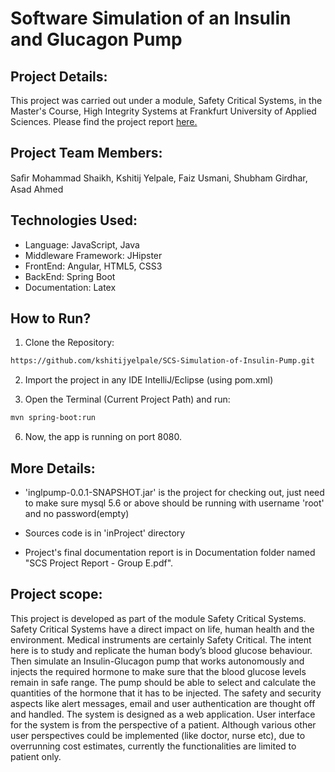 # Software Simulation of an Insulin and Glucagon Pump

## Project Details:
This project was carried out under a module, Safety Critical Systems, in the Master's Course, High Integrity Systems at Frankfurt University of Applied Sciences. Please find the project report [here.](Documentation/SCS%20Project%20Report%20-%20Group%20E.pdf)

## Project Team Members: 
Saﬁr Mohammad Shaikh, Kshitij Yelpale, Faiz Usmani, Shubham Girdhar, Asad Ahmed

## Technologies Used:
* Language: JavaScript, Java
* Middleware Framework: JHipster
* FrontEnd: Angular, HTML5, CSS3
* BackEnd: Spring Boot
* Documentation: Latex

## How to Run?
1. Clone the Repository:
```sh
https://github.com/kshitijyelpale/SCS-Simulation-of-Insulin-Pump.git
```
2. Import the project in any IDE IntelliJ/Eclipse (using pom.xml)

3. Open the Terminal (Current Project Path) and run:
```sh
mvn spring-boot:run
```
6. Now, the app is running on port 8080.

## More Details:

* 'inglpump-0.0.1-SNAPSHOT.jar' is the project for checking out, just need to make sure mysql 5.6 or above should be running with username 'root' and no password(empty) 

* Sources code is in 'inProject' directory

* Project's final documentation report is in Documentation folder named "SCS Project Report - Group E.pdf". 

## Project scope:

This project is developed as part of the module Safety Critical Systems. Safety Critical Systems have a direct impact on life, human health and the environment. Medical instruments are certainly Safety Critical. The intent here is to study and replicate the human body’s blood glucose behaviour. Then simulate an Insulin-Glucagon pump that works autonomously and injects the required hormone to make sure that the blood glucose levels remain in safe range. The pump should be able to select and calculate the quantities of the hormone that it has to be injected. The safety and security aspects like alert messages, email and user authentication are thought off and handled. The system is designed as a web application. User interface for the system is from the perspective of a patient. Although various other user perspectives could be implemented (like doctor, nurse etc), due to overrunning cost estimates, currently the functionalities are limited to patient only.
